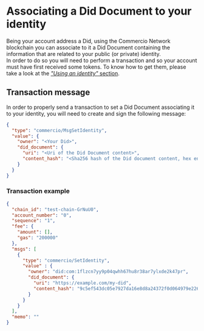 # Associating a Did Document to your identity 
Being your account address a Did, using the Commercio Network blockchain you can associate to it a Did Document
containing the information that are related to your public (or private) identity.  
In order to do so you will need to perform a transaction and so your account must have first received some tokens. To
know how to get them, please take a look at the [*"Using an identity"* section](create-an-identity.md#using-an-identity). 

## Transaction message
In order to properly send a transaction to set a Did Document associating it to your identity, you will need
to create and sign the following message:

```json
{
  "type": "commercio/MsgSetIdentity",
  "value": {
    "owner": "<Your Did>",
    "did_document": {
      "uri": "<Uri of the Did Document content>",
      "content_hash": "<Sha256 hash of the Did document content, hex encoded>"
    }
  }
}
```

### Transaction example
```json
{
  "chain_id": "test-chain-GrNuU0",
  "account_number": "0",
  "sequence": "1",
  "fee": {
    "amount": [],
    "gas": "200000"
  },
  "msgs": [
    {
      "type": "commercio/SetIdentity",
      "value" : {
        "owner": "did:com:1flzcn7yy9p04qwhh67hu8r38ar7ylxde2k47pr",
        "did_document": {
          "uri": "https://example.com/my-did",
          "content_hash": "9c5ef543dc05e7927da16e8d8a24372f0d064979e226a70cdea40a031d1daf51"
        }
      }
    }
  ],
  "memo": ""
}
```